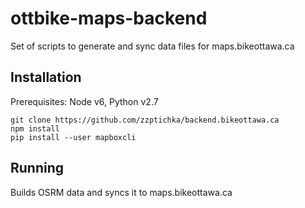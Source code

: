 # ottbike-maps-backend
Set of scripts to generate and sync data files for maps.bikeottawa.ca

## Installation
Prerequisites: Node v6, Python v2.7
``` 
git clone https://github.com/zzptichka/backend.bikeottawa.ca
npm install
pip install --user mapboxcli
```

## Running
Builds OSRM data and syncs it to maps.bikeottawa.ca
```./build.sh
```
